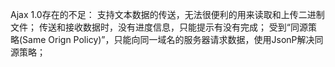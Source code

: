 Ajax 1.0存在的不足：
    支持文本数据的传送，无法很便利的用来读取和上传二进制文件；
    传送和接收数据时，没有进度信息，只能提示有没有完成；
    受到“同源策略(Same Orign Policy)”，只能向同一域名的服务器请求数据，使用JsonP解决同源策略；
    <script><iframe><img><link>不受同源策略影响。
Ajax 2.0：
    使用FormData对象来管理表单数据；
    支持文件上传；
    支持跨域请求；
    可以获得数据传输的进度信息；
    不兼容低版本浏览器。
FormData主要用于处理上传文件，form表单上传文件的编码方式是multipart/form-data
<form action="" enctype="multipart/form-data"></form>
FormData的基本方法
    set(key, value)增加数据会覆盖；
    append(key, value)追加数据不会覆盖,允许相同的key；
    delete(key)删除指定key的value,保留key；
    get(key)获取指定key的value,如果存在多个value，则获取value[0]；
    getAll(key)获取指定key的全部value，是个数组。
机器之间使用Buffer传递数据，Buffer是缓冲区，操作二进制数据流。
concat()方法用于连接两个或多个数组。
post相比get安全性更高，数据容量更大。
post方法是分段传送数据,提高容错性，避免数据传输阻塞。
koa基于promise(),express基于callback()。
koa版本区别：
    1 处理回调使用generator；
    2 处理回调使用generator(报错)和async/await；
    3 处理回调使用async/await；
解决了异步同步化的问题。
package:
    koa-better-body:解析FormData数据；
    koa-convert:将generator函数转化为promise对象。
跨域问题是由域名||端口号||协议不同引起的。
当浏览器拿到数据但不返回时，程序报错：
    Access to XMLHttpRequest at 'http://localhost:2019/upload' from origin 'null' has been blocked by CORS policy: No 'Access-Control-Allow-Origin' header is present on the requested resource.
是存在跨域问题，需要在请求头加入Access-Control-Allow-Origin:'[域名]'，*为域名通配符，在实际编程中使用不安全。

